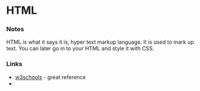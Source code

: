 # HTML

### Notes

HTML is what it says it is, hyper text markup language. It is used to mark up text. You can later go in to your HTML and style it with CSS.

### Links

* [w3schools](https://www.w3schools.com/html/) - great reference
*
